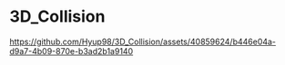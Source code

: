 # 3D_Collision

https://github.com/Hyup98/3D_Collision/assets/40859624/b446e04a-d9a7-4b09-870e-b3ad2b1a9140

